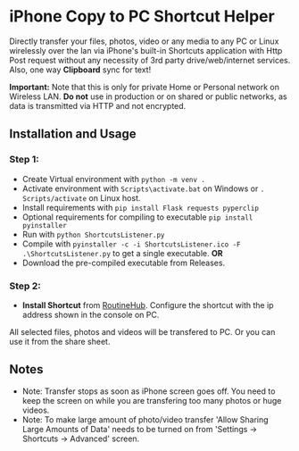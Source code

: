 # iPhone Copy to PC Shortcut Helper
Directly transfer your files, photos, video or any media to any PC or Linux wirelessly over the lan via iPhone's built-in Shortcuts application with Http Post request without any necessity of 3rd party drive/web/internet services. 
Also, one way **Clipboard** sync for text! 

**Important:** Note that this is only for private Home or Personal network on Wireless LAN. **Do not** use in production or on shared or public networks, as data is transmitted via HTTP and not encrypted. 

## Installation and Usage
### Step 1:
- Create Virtual environment with `python -m venv .`
- Activate environment with `Scripts\activate.bat` on Windows or `. Scripts/activate` on Linux host.
- Install requirements with `pip install Flask requests pyperclip`
- Optional requirements for compiling to executable `pip install pyinstaller`
- Run with `python ShortcutsListener.py`
- Compile with `pyinstaller -c -i ShortcutsListener.ico -F .\ShortcutsListener.py` to get a single executable.
**OR**
- Download the pre-compiled executable from Releases.
### Step 2:
- **Install Shortcut** from [RoutineHub](https://routinehub.co/shortcut/17314/). Configure the shortcut with the ip address shown in the console on PC.

All selected files, photos and videos will be transfered to PC. Or you can use it from the share sheet.

## Notes
- Note: Transfer stops as soon as iPhone screen goes off. You need to keep the screen on while you are transfering too many photos or huge videos.
- Note: To make large amount of photo/video transfer 'Allow Sharing Large Amounts of Data' needs to be turned on from 'Settings -> Shortcuts -> Advanced' screen.